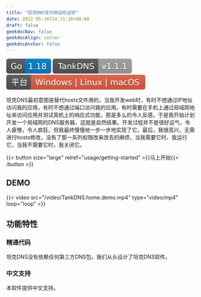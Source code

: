 ```yaml
---
title: "坦克DNS官方网站欢迎您"
date: 2022-05-16T14:11:16+08:00
draft: false
geekdocNav: false
geekdocAlign: center
geekdocAnchor: false
---
```


<!-- markdownlint-capture -->
<!-- markdownlint-disable MD033 -->

<span class="badge-placeholder">[![Go Version](/svg/Go-1.18-blue.svg)](https://golang.google.cn)</span>
<span class="badge-placeholder">[![TankDNS Version](/svg/TankDNS-v1.1.1-lightgrey.svg)](/releases)</span>
<span class="badge-placeholder">[![Platforms](/svg/Platform_Windows_Linux_macOS-red.svg)](/releases)</span>


<!-- markdownlint-restore -->

坦克DNS最初意图是替代hosts文件用的，当我开发web时，有时不想通过IP地址访问我的应用，有时不想通过端口访问我的应用，有时需要在手机上通过局域网地址来访问应用并测试真机上的响应式功能，那是多么的令人反感。于是我开始计划开发一个局域网的DNS服务器，这就是自然结果。开发过程并不是很好运气，令人疲倦，令人疯狂，但我最终慢慢地一步一步地实现了它。最后，我很高兴，无需进行hosts修改，没有了那一系列权限改来改去的麻烦，当我需要它时，我运行它，当我不需要它时，我关闭它。

{{< button size="large" relref="usage/getting-started" >}}马上开始{{< /button >}}

## DEMO
{{< video src="/video/TankDNS.home.demo.mp4" type="video/mp4" loop="loop" >}}

## 功能特性

### 精通代码
坦克DNS没有依赖任何第三方DNS包，我们从头设计了坦克DNS软件。

### 中文支持
本软件提供中文支持。